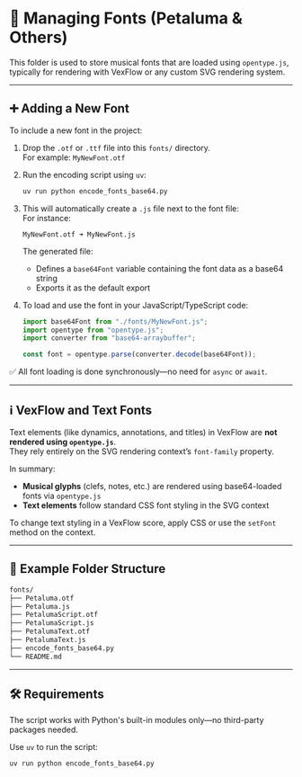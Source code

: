 # 🎼 Managing Fonts (Petaluma & Others)

This folder is used to store musical fonts that are loaded using `opentype.js`, typically for rendering with VexFlow or any custom SVG rendering system.

---

## ➕ Adding a New Font

To include a new font in the project:

1. Drop the `.otf` or `.ttf` file into this `fonts/` directory.  
   For example: `MyNewFont.otf`

2. Run the encoding script using `uv`:

   ```bash
   uv run python encode_fonts_base64.py
   ```

3. This will automatically create a `.js` file next to the font file:  
   For instance:

   ```
   MyNewFont.otf ➜ MyNewFont.js
   ```

   The generated file:

   - Defines a `base64Font` variable containing the font data as a base64 string
   - Exports it as the default export

4. To load and use the font in your JavaScript/TypeScript code:

   ```js
   import base64Font from "./fonts/MyNewFont.js";
   import opentype from "opentype.js";
   import converter from "base64-arraybuffer";

   const font = opentype.parse(converter.decode(base64Font));
   ```

✅ All font loading is done synchronously—no need for `async` or `await`.

---

## ℹ️ VexFlow and Text Fonts

Text elements (like dynamics, annotations, and titles) in VexFlow are **not rendered using `opentype.js`**.  
They rely entirely on the SVG rendering context’s `font-family` property.

In summary:

- **Musical glyphs** (clefs, notes, etc.) are rendered using base64-loaded fonts via `opentype.js`
- **Text elements** follow standard CSS font styling in the SVG context

To change text styling in a VexFlow score, apply CSS or use the `setFont` method on the context.

---

## 📁 Example Folder Structure

```txt
fonts/
├── Petaluma.otf
├── Petaluma.js
├── PetalumaScript.otf
├── PetalumaScript.js
├── PetalumaText.otf
├── PetalumaText.js
├── encode_fonts_base64.py
└── README.md
```

---

## 🛠 Requirements

The script works with Python's built-in modules only—no third-party packages needed.

Use `uv` to run the script:

```bash
uv run python encode_fonts_base64.py
```
